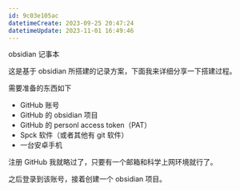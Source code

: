```yaml
---
id: 9c03e105ac
datetimeCreate: 2023-09-25 20:47:24
datetimeUpdate: 2023-11-01 16:49:46
---
```

obsidian 记事本

这是基于 obsidian 所搭建的记录方案，下面我来详细分享一下搭建过程。

需要准备的东西如下
- GitHub 账号
- GitHub 的 obsidian 项目
- GitHub 的 personl access token（PAT）
- Spck 软件（或者其他有 git 软件）
- 一台安卓手机

注册 GitHub 我就略过了，只要有一个邮箱和科学上网环境就行了。

之后登录到该账号，接着创建一个 obsidian 项目。
